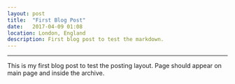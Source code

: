 ```yaml
---
layout: post
title:  "First Blog Post"
date:   2017-04-09 01:08
location: London, England
description: First blog post to test the markdown.
---
```

---
This is my first blog post to test the posting layout. Page should appear on main page and inside the archive. 

